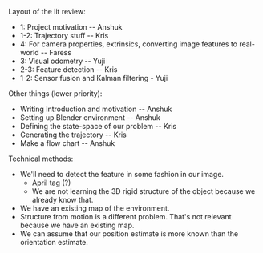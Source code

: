 Layout of the lit review:
* 1: Project motivation -- Anshuk
* 1-2: Trajectory stuff -- Kris
* 4: For camera properties, extrinsics, converting image features to real-world -- Faress
* 3: Visual odometry -- Yuji
* 2-3: Feature detection -- Kris
* 1-2: Sensor fusion and Kalman filtering - Yuji


Other things (lower priority):
* Writing Introduction and motivation -- Anshuk
* Setting up Blender environment -- Anshuk
* Defining the state-space of our problem -- Kris
* Generating the trajectory -- Kris
* Make a flow chart -- Anshuk



Technical methods:
* We'll need to detect the feature in some fashion in our image.
    * April tag (?)
    * We are not learning the 3D rigid structure of the object because we already know that.
* We have an existing map of the environment.
* Structure from motion is a different problem. That's not relevant because we have an existing map.
* We can assume that our position estimate is more known than the  orientation estimate.